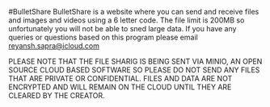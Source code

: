 #BulletShare
BulletShare is a website where you can send and receive files and images and videos using a 6 letter code. The file limit is 200MB so unfortunately you will not be able to sned large data. If you have any queries or questions based on this program please email reyansh.sapra@icloud.com

PLEASE NOTE THAT THE FILE SHARIG IS BEING SENT VIA MINIO, AN OPEN SOURCE CLOUD BASED SOFTWARE SO PLEASE DO NOT SEND ANY FILES THAT ARE PRIVATE OR CONFIDENTIAL. FILES AND DATA ARE NOT ENCRYPTED AND WILL REMAIN ON THE CLOUD UNTIL THEY ARE CLEARED BY THE CREATOR. 
